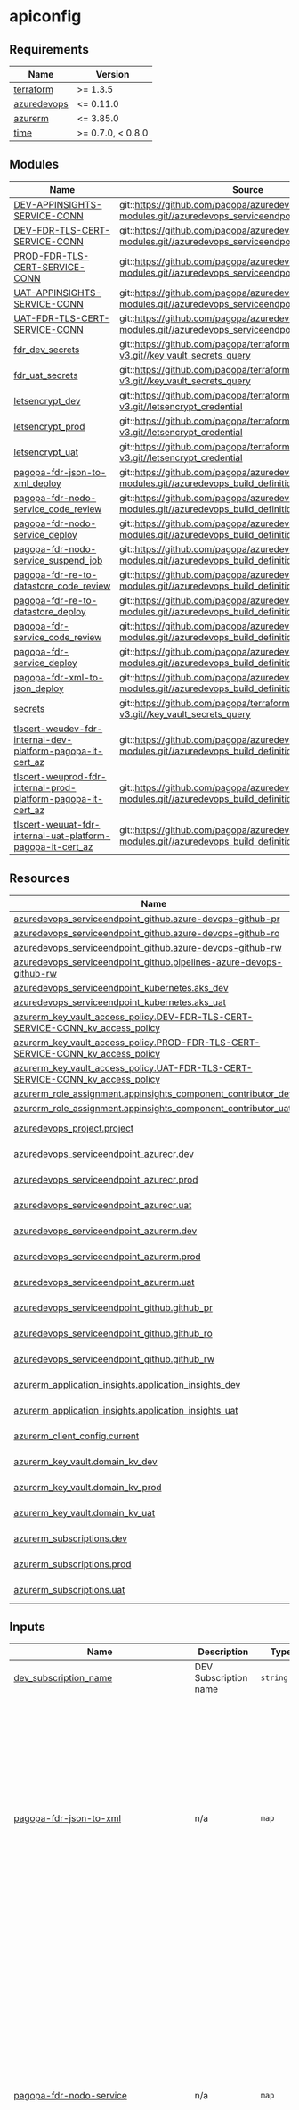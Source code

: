 # apiconfig

<!-- markdownlint-disable -->
<!-- BEGIN_TF_DOCS -->
## Requirements

| Name | Version |
|------|---------|
| <a name="requirement_terraform"></a> [terraform](#requirement\_terraform) | >= 1.3.5 |
| <a name="requirement_azuredevops"></a> [azuredevops](#requirement\_azuredevops) | <= 0.11.0 |
| <a name="requirement_azurerm"></a> [azurerm](#requirement\_azurerm) | <= 3.85.0 |
| <a name="requirement_time"></a> [time](#requirement\_time) | >= 0.7.0, < 0.8.0 |

## Modules

| Name | Source | Version |
|------|--------|---------|
| <a name="module_DEV-APPINSIGHTS-SERVICE-CONN"></a> [DEV-APPINSIGHTS-SERVICE-CONN](#module\_DEV-APPINSIGHTS-SERVICE-CONN) | git::https://github.com/pagopa/azuredevops-tf-modules.git//azuredevops_serviceendpoint_federated | v4.2.1 |
| <a name="module_DEV-FDR-TLS-CERT-SERVICE-CONN"></a> [DEV-FDR-TLS-CERT-SERVICE-CONN](#module\_DEV-FDR-TLS-CERT-SERVICE-CONN) | git::https://github.com/pagopa/azuredevops-tf-modules.git//azuredevops_serviceendpoint_federated | v4.2.1 |
| <a name="module_PROD-FDR-TLS-CERT-SERVICE-CONN"></a> [PROD-FDR-TLS-CERT-SERVICE-CONN](#module\_PROD-FDR-TLS-CERT-SERVICE-CONN) | git::https://github.com/pagopa/azuredevops-tf-modules.git//azuredevops_serviceendpoint_federated | v4.2.1 |
| <a name="module_UAT-APPINSIGHTS-SERVICE-CONN"></a> [UAT-APPINSIGHTS-SERVICE-CONN](#module\_UAT-APPINSIGHTS-SERVICE-CONN) | git::https://github.com/pagopa/azuredevops-tf-modules.git//azuredevops_serviceendpoint_federated | v4.2.1 |
| <a name="module_UAT-FDR-TLS-CERT-SERVICE-CONN"></a> [UAT-FDR-TLS-CERT-SERVICE-CONN](#module\_UAT-FDR-TLS-CERT-SERVICE-CONN) | git::https://github.com/pagopa/azuredevops-tf-modules.git//azuredevops_serviceendpoint_federated | v4.2.1 |
| <a name="module_fdr_dev_secrets"></a> [fdr\_dev\_secrets](#module\_fdr\_dev\_secrets) | git::https://github.com/pagopa/terraform-azurerm-v3.git//key_vault_secrets_query | v7.39.0 |
| <a name="module_fdr_uat_secrets"></a> [fdr\_uat\_secrets](#module\_fdr\_uat\_secrets) | git::https://github.com/pagopa/terraform-azurerm-v3.git//key_vault_secrets_query | v7.39.0 |
| <a name="module_letsencrypt_dev"></a> [letsencrypt\_dev](#module\_letsencrypt\_dev) | git::https://github.com/pagopa/terraform-azurerm-v3.git//letsencrypt_credential | v7.39.0 |
| <a name="module_letsencrypt_prod"></a> [letsencrypt\_prod](#module\_letsencrypt\_prod) | git::https://github.com/pagopa/terraform-azurerm-v3.git//letsencrypt_credential | v7.39.0 |
| <a name="module_letsencrypt_uat"></a> [letsencrypt\_uat](#module\_letsencrypt\_uat) | git::https://github.com/pagopa/terraform-azurerm-v3.git//letsencrypt_credential | v7.39.0 |
| <a name="module_pagopa-fdr-json-to-xml_deploy"></a> [pagopa-fdr-json-to-xml\_deploy](#module\_pagopa-fdr-json-to-xml\_deploy) | git::https://github.com/pagopa/azuredevops-tf-modules.git//azuredevops_build_definition_deploy | v4.2.1 |
| <a name="module_pagopa-fdr-nodo-service_code_review"></a> [pagopa-fdr-nodo-service\_code\_review](#module\_pagopa-fdr-nodo-service\_code\_review) | git::https://github.com/pagopa/azuredevops-tf-modules.git//azuredevops_build_definition_code_review | v5.1.1 |
| <a name="module_pagopa-fdr-nodo-service_deploy"></a> [pagopa-fdr-nodo-service\_deploy](#module\_pagopa-fdr-nodo-service\_deploy) | git::https://github.com/pagopa/azuredevops-tf-modules.git//azuredevops_build_definition_deploy | v4.2.1 |
| <a name="module_pagopa-fdr-nodo-service_suspend_job"></a> [pagopa-fdr-nodo-service\_suspend\_job](#module\_pagopa-fdr-nodo-service\_suspend\_job) | git::https://github.com/pagopa/azuredevops-tf-modules.git//azuredevops_build_definition_generic | v4.2.1 |
| <a name="module_pagopa-fdr-re-to-datastore_code_review"></a> [pagopa-fdr-re-to-datastore\_code\_review](#module\_pagopa-fdr-re-to-datastore\_code\_review) | git::https://github.com/pagopa/azuredevops-tf-modules.git//azuredevops_build_definition_code_review | v5.1.1 |
| <a name="module_pagopa-fdr-re-to-datastore_deploy"></a> [pagopa-fdr-re-to-datastore\_deploy](#module\_pagopa-fdr-re-to-datastore\_deploy) | git::https://github.com/pagopa/azuredevops-tf-modules.git//azuredevops_build_definition_deploy | v4.2.1 |
| <a name="module_pagopa-fdr-service_code_review"></a> [pagopa-fdr-service\_code\_review](#module\_pagopa-fdr-service\_code\_review) | git::https://github.com/pagopa/azuredevops-tf-modules.git//azuredevops_build_definition_code_review | v5.1.1 |
| <a name="module_pagopa-fdr-service_deploy"></a> [pagopa-fdr-service\_deploy](#module\_pagopa-fdr-service\_deploy) | git::https://github.com/pagopa/azuredevops-tf-modules.git//azuredevops_build_definition_deploy | v4.2.1 |
| <a name="module_pagopa-fdr-xml-to-json_deploy"></a> [pagopa-fdr-xml-to-json\_deploy](#module\_pagopa-fdr-xml-to-json\_deploy) | git::https://github.com/pagopa/azuredevops-tf-modules.git//azuredevops_build_definition_deploy | v4.2.1 |
| <a name="module_secrets"></a> [secrets](#module\_secrets) | git::https://github.com/pagopa/terraform-azurerm-v3.git//key_vault_secrets_query | v7.30.0 |
| <a name="module_tlscert-weudev-fdr-internal-dev-platform-pagopa-it-cert_az"></a> [tlscert-weudev-fdr-internal-dev-platform-pagopa-it-cert\_az](#module\_tlscert-weudev-fdr-internal-dev-platform-pagopa-it-cert\_az) | git::https://github.com/pagopa/azuredevops-tf-modules.git//azuredevops_build_definition_tls_cert_federated | v5.0.0 |
| <a name="module_tlscert-weuprod-fdr-internal-prod-platform-pagopa-it-cert_az"></a> [tlscert-weuprod-fdr-internal-prod-platform-pagopa-it-cert\_az](#module\_tlscert-weuprod-fdr-internal-prod-platform-pagopa-it-cert\_az) | git::https://github.com/pagopa/azuredevops-tf-modules.git//azuredevops_build_definition_tls_cert_federated | v5.0.0 |
| <a name="module_tlscert-weuuat-fdr-internal-uat-platform-pagopa-it-cert_az"></a> [tlscert-weuuat-fdr-internal-uat-platform-pagopa-it-cert\_az](#module\_tlscert-weuuat-fdr-internal-uat-platform-pagopa-it-cert\_az) | git::https://github.com/pagopa/azuredevops-tf-modules.git//azuredevops_build_definition_tls_cert_federated | v5.0.0 |

## Resources

| Name | Type |
|------|------|
| [azuredevops_serviceendpoint_github.azure-devops-github-pr](https://registry.terraform.io/providers/microsoft/azuredevops/latest/docs/resources/serviceendpoint_github) | resource |
| [azuredevops_serviceendpoint_github.azure-devops-github-ro](https://registry.terraform.io/providers/microsoft/azuredevops/latest/docs/resources/serviceendpoint_github) | resource |
| [azuredevops_serviceendpoint_github.azure-devops-github-rw](https://registry.terraform.io/providers/microsoft/azuredevops/latest/docs/resources/serviceendpoint_github) | resource |
| [azuredevops_serviceendpoint_github.pipelines-azure-devops-github-rw](https://registry.terraform.io/providers/microsoft/azuredevops/latest/docs/resources/serviceendpoint_github) | resource |
| [azuredevops_serviceendpoint_kubernetes.aks_dev](https://registry.terraform.io/providers/microsoft/azuredevops/latest/docs/resources/serviceendpoint_kubernetes) | resource |
| [azuredevops_serviceendpoint_kubernetes.aks_uat](https://registry.terraform.io/providers/microsoft/azuredevops/latest/docs/resources/serviceendpoint_kubernetes) | resource |
| [azurerm_key_vault_access_policy.DEV-FDR-TLS-CERT-SERVICE-CONN_kv_access_policy](https://registry.terraform.io/providers/hashicorp/azurerm/latest/docs/resources/key_vault_access_policy) | resource |
| [azurerm_key_vault_access_policy.PROD-FDR-TLS-CERT-SERVICE-CONN_kv_access_policy](https://registry.terraform.io/providers/hashicorp/azurerm/latest/docs/resources/key_vault_access_policy) | resource |
| [azurerm_key_vault_access_policy.UAT-FDR-TLS-CERT-SERVICE-CONN_kv_access_policy](https://registry.terraform.io/providers/hashicorp/azurerm/latest/docs/resources/key_vault_access_policy) | resource |
| [azurerm_role_assignment.appinsights_component_contributor_dev](https://registry.terraform.io/providers/hashicorp/azurerm/latest/docs/resources/role_assignment) | resource |
| [azurerm_role_assignment.appinsights_component_contributor_uat](https://registry.terraform.io/providers/hashicorp/azurerm/latest/docs/resources/role_assignment) | resource |
| [azuredevops_project.project](https://registry.terraform.io/providers/microsoft/azuredevops/latest/docs/data-sources/project) | data source |
| [azuredevops_serviceendpoint_azurecr.dev](https://registry.terraform.io/providers/microsoft/azuredevops/latest/docs/data-sources/serviceendpoint_azurecr) | data source |
| [azuredevops_serviceendpoint_azurecr.prod](https://registry.terraform.io/providers/microsoft/azuredevops/latest/docs/data-sources/serviceendpoint_azurecr) | data source |
| [azuredevops_serviceendpoint_azurecr.uat](https://registry.terraform.io/providers/microsoft/azuredevops/latest/docs/data-sources/serviceendpoint_azurecr) | data source |
| [azuredevops_serviceendpoint_azurerm.dev](https://registry.terraform.io/providers/microsoft/azuredevops/latest/docs/data-sources/serviceendpoint_azurerm) | data source |
| [azuredevops_serviceendpoint_azurerm.prod](https://registry.terraform.io/providers/microsoft/azuredevops/latest/docs/data-sources/serviceendpoint_azurerm) | data source |
| [azuredevops_serviceendpoint_azurerm.uat](https://registry.terraform.io/providers/microsoft/azuredevops/latest/docs/data-sources/serviceendpoint_azurerm) | data source |
| [azuredevops_serviceendpoint_github.github_pr](https://registry.terraform.io/providers/microsoft/azuredevops/latest/docs/data-sources/serviceendpoint_github) | data source |
| [azuredevops_serviceendpoint_github.github_ro](https://registry.terraform.io/providers/microsoft/azuredevops/latest/docs/data-sources/serviceendpoint_github) | data source |
| [azuredevops_serviceendpoint_github.github_rw](https://registry.terraform.io/providers/microsoft/azuredevops/latest/docs/data-sources/serviceendpoint_github) | data source |
| [azurerm_application_insights.application_insights_dev](https://registry.terraform.io/providers/hashicorp/azurerm/latest/docs/data-sources/application_insights) | data source |
| [azurerm_application_insights.application_insights_uat](https://registry.terraform.io/providers/hashicorp/azurerm/latest/docs/data-sources/application_insights) | data source |
| [azurerm_client_config.current](https://registry.terraform.io/providers/hashicorp/azurerm/latest/docs/data-sources/client_config) | data source |
| [azurerm_key_vault.domain_kv_dev](https://registry.terraform.io/providers/hashicorp/azurerm/latest/docs/data-sources/key_vault) | data source |
| [azurerm_key_vault.domain_kv_prod](https://registry.terraform.io/providers/hashicorp/azurerm/latest/docs/data-sources/key_vault) | data source |
| [azurerm_key_vault.domain_kv_uat](https://registry.terraform.io/providers/hashicorp/azurerm/latest/docs/data-sources/key_vault) | data source |
| [azurerm_subscriptions.dev](https://registry.terraform.io/providers/hashicorp/azurerm/latest/docs/data-sources/subscriptions) | data source |
| [azurerm_subscriptions.prod](https://registry.terraform.io/providers/hashicorp/azurerm/latest/docs/data-sources/subscriptions) | data source |
| [azurerm_subscriptions.uat](https://registry.terraform.io/providers/hashicorp/azurerm/latest/docs/data-sources/subscriptions) | data source |

## Inputs

| Name | Description | Type | Default | Required |
|------|-------------|------|---------|:--------:|
| <a name="input_dev_subscription_name"></a> [dev\_subscription\_name](#input\_dev\_subscription\_name) | DEV Subscription name | `string` | n/a | yes |
| <a name="input_pagopa-fdr-json-to-xml"></a> [pagopa-fdr-json-to-xml](#input\_pagopa-fdr-json-to-xml) | n/a | `map` | <pre>{<br/>  "pipeline": {<br/>    "enable_code_review": false,<br/>    "enable_deploy": true,<br/>    "sonarcloud": {<br/>      "org": "pagopa",<br/>      "project_key": "pagopa_pagopa-fdr-json-to-xml",<br/>      "project_name": "pagopa-fdr-json-to-xml",<br/>      "service_connection": "SONARCLOUD-SERVICE-CONN"<br/>    }<br/>  },<br/>  "repository": {<br/>    "branch_name": "refs/heads/main",<br/>    "name": "pagopa-fdr-json-to-xml",<br/>    "organization": "pagopa",<br/>    "pipelines_path": ".devops",<br/>    "yml_prefix_name": null<br/>  }<br/>}</pre> | no |
| <a name="input_pagopa-fdr-nodo-service"></a> [pagopa-fdr-nodo-service](#input\_pagopa-fdr-nodo-service) | n/a | `map` | <pre>{<br/>  "pipeline": {<br/>    "enable_code_review": true,<br/>    "enable_deploy": true,<br/>    "sonarcloud": {<br/>      "org": "pagopa",<br/>      "project_key": "pagopa_pagopa-fdr-nodo-dei-pagamenti",<br/>      "project_name": "pagopa-fdr-nodo-dei-pagamenti",<br/>      "service_connection": "SONARCLOUD-SERVICE-CONN"<br/>    },<br/>    "suspend_job": {<br/>      "enabled": true,<br/>      "name": "suspend-job-pipeline",<br/>      "pipeline_yml_filename": "suspend-job-pipelines.yml"<br/>    }<br/>  },<br/>  "repository": {<br/>    "branch_name": "refs/heads/main",<br/>    "name": "pagopa-fdr-nodo-dei-pagamenti",<br/>    "organization": "pagopa",<br/>    "pipelines_path": ".devops",<br/>    "yml_prefix_name": null<br/>  }<br/>}</pre> | no |
| <a name="input_pagopa-fdr-re-to-datastore"></a> [pagopa-fdr-re-to-datastore](#input\_pagopa-fdr-re-to-datastore) | n/a | `map` | <pre>{<br/>  "pipeline": {<br/>    "enable_code_review": false,<br/>    "enable_deploy": true,<br/>    "sonarcloud": {<br/>      "org": "pagopa",<br/>      "project_key": "pagopa_pagopa-fdr-re-to-datastore",<br/>      "project_name": "pagopa-fdr-re-to-datastore",<br/>      "service_connection": "SONARCLOUD-SERVICE-CONN"<br/>    }<br/>  },<br/>  "repository": {<br/>    "branch_name": "refs/heads/main",<br/>    "name": "pagopa-fdr-re-to-datastore",<br/>    "organization": "pagopa",<br/>    "pipelines_path": ".devops",<br/>    "yml_prefix_name": null<br/>  }<br/>}</pre> | no |
| <a name="input_pagopa-fdr-service"></a> [pagopa-fdr-service](#input\_pagopa-fdr-service) | n/a | `map` | <pre>{<br/>  "pipeline": {<br/>    "enable_code_review": true,<br/>    "enable_deploy": true,<br/>    "sonarcloud": {<br/>      "org": "pagopa",<br/>      "project_key": "pagopa_pagopa-fdr",<br/>      "project_name": "pagopa-fdr",<br/>      "service_connection": "SONARCLOUD-SERVICE-CONN"<br/>    }<br/>  },<br/>  "repository": {<br/>    "branch_name": "refs/heads/main",<br/>    "name": "pagopa-fdr",<br/>    "organization": "pagopa",<br/>    "pipelines_path": ".devops",<br/>    "yml_prefix_name": null<br/>  }<br/>}</pre> | no |
| <a name="input_pagopa-fdr-xml-to-json"></a> [pagopa-fdr-xml-to-json](#input\_pagopa-fdr-xml-to-json) | n/a | `map` | <pre>{<br/>  "pipeline": {<br/>    "enable_code_review": false,<br/>    "enable_deploy": true,<br/>    "sonarcloud": {<br/>      "org": "pagopa",<br/>      "project_key": "pagopa_pagopa-fdr-xml-to-json",<br/>      "project_name": "pagopa-fdr-xml-to-json",<br/>      "service_connection": "SONARCLOUD-SERVICE-CONN"<br/>    }<br/>  },<br/>  "repository": {<br/>    "branch_name": "refs/heads/main",<br/>    "name": "pagopa-fdr-xml-to-json",<br/>    "organization": "pagopa",<br/>    "pipelines_path": ".devops",<br/>    "yml_prefix_name": null<br/>  }<br/>}</pre> | no |
| <a name="input_pipeline_environments"></a> [pipeline\_environments](#input\_pipeline\_environments) | List of environments pipeline to create | `list(any)` | n/a | yes |
| <a name="input_prod_subscription_name"></a> [prod\_subscription\_name](#input\_prod\_subscription\_name) | PROD Subscription name | `string` | n/a | yes |
| <a name="input_project_name"></a> [project\_name](#input\_project\_name) | Project name (e.g. pagoPA platform) | `string` | n/a | yes |
| <a name="input_service_connection_dev_acr_name"></a> [service\_connection\_dev\_acr\_name](#input\_service\_connection\_dev\_acr\_name) | ACR service connection DEV name | `string` | n/a | yes |
| <a name="input_service_connection_dev_azurerm_name"></a> [service\_connection\_dev\_azurerm\_name](#input\_service\_connection\_dev\_azurerm\_name) | Azurerm service connection DEV name | `string` | n/a | yes |
| <a name="input_service_connection_prod_acr_name"></a> [service\_connection\_prod\_acr\_name](#input\_service\_connection\_prod\_acr\_name) | ACR service connection PROD name | `string` | n/a | yes |
| <a name="input_service_connection_prod_azurerm_name"></a> [service\_connection\_prod\_azurerm\_name](#input\_service\_connection\_prod\_azurerm\_name) | Azurerm service connection PROD name | `string` | n/a | yes |
| <a name="input_service_connection_uat_acr_name"></a> [service\_connection\_uat\_acr\_name](#input\_service\_connection\_uat\_acr\_name) | ACR service connection UAT name | `string` | n/a | yes |
| <a name="input_service_connection_uat_azurerm_name"></a> [service\_connection\_uat\_azurerm\_name](#input\_service\_connection\_uat\_azurerm\_name) | Azurerm service connection UAT name | `string` | n/a | yes |
| <a name="input_tlscert-weudev-fdr-internal-dev-platform-pagopa-it"></a> [tlscert-weudev-fdr-internal-dev-platform-pagopa-it](#input\_tlscert-weudev-fdr-internal-dev-platform-pagopa-it) | n/a | `map` | <pre>{<br/>  "pipeline": {<br/>    "dns_record_name": "weudev.fdr.internal",<br/>    "dns_zone_name": "dev.platform.pagopa.it",<br/>    "dns_zone_resource_group": "pagopa-d-vnet-rg",<br/>    "enable_tls_cert": true,<br/>    "path": "TLS-Certificates\\DEV",<br/>    "variables": {<br/>      "CERT_NAME_EXPIRE_SECONDS": "2592000",<br/>      "KEY_VAULT_NAME": "pagopa-d-fdr-kv"<br/>    },<br/>    "variables_secret": {}<br/>  },<br/>  "repository": {<br/>    "branch_name": "refs/heads/master",<br/>    "name": "le-azure-acme-tiny",<br/>    "organization": "pagopa",<br/>    "pipelines_path": "."<br/>  }<br/>}</pre> | no |
| <a name="input_tlscert-weuprod-fdr-internal-prod-platform-pagopa-it"></a> [tlscert-weuprod-fdr-internal-prod-platform-pagopa-it](#input\_tlscert-weuprod-fdr-internal-prod-platform-pagopa-it) | n/a | `map` | <pre>{<br/>  "pipeline": {<br/>    "dns_record_name": "weuprod.fdr.internal",<br/>    "dns_zone_name": "platform.pagopa.it",<br/>    "dns_zone_resource_group": "pagopa-p-vnet-rg",<br/>    "enable_tls_cert": true,<br/>    "path": "TLS-Certificates\\PROD",<br/>    "variables": {<br/>      "CERT_NAME_EXPIRE_SECONDS": "2592000",<br/>      "KEY_VAULT_NAME": "pagopa-p-fdr-kv"<br/>    },<br/>    "variables_secret": {}<br/>  },<br/>  "repository": {<br/>    "branch_name": "refs/heads/master",<br/>    "name": "le-azure-acme-tiny",<br/>    "organization": "pagopa",<br/>    "pipelines_path": "."<br/>  }<br/>}</pre> | no |
| <a name="input_tlscert-weuuat-fdr-internal-uat-platform-pagopa-it"></a> [tlscert-weuuat-fdr-internal-uat-platform-pagopa-it](#input\_tlscert-weuuat-fdr-internal-uat-platform-pagopa-it) | n/a | `map` | <pre>{<br/>  "pipeline": {<br/>    "dns_record_name": "weuuat.fdr.internal",<br/>    "dns_zone_name": "uat.platform.pagopa.it",<br/>    "dns_zone_resource_group": "pagopa-u-vnet-rg",<br/>    "enable_tls_cert": true,<br/>    "path": "TLS-Certificates\\UAT",<br/>    "variables": {<br/>      "CERT_NAME_EXPIRE_SECONDS": "2592000",<br/>      "KEY_VAULT_NAME": "pagopa-u-fdr-kv"<br/>    },<br/>    "variables_secret": {}<br/>  },<br/>  "repository": {<br/>    "branch_name": "refs/heads/master",<br/>    "name": "le-azure-acme-tiny",<br/>    "organization": "pagopa",<br/>    "pipelines_path": "."<br/>  }<br/>}</pre> | no |
| <a name="input_uat_subscription_name"></a> [uat\_subscription\_name](#input\_uat\_subscription\_name) | UAT Subscription name | `string` | n/a | yes |

## Outputs

No outputs.
<!-- END_TF_DOCS -->
